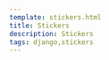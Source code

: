 ```yaml
---
template: stickers.html
title: Stickers
description: Stickers
tags: django,stickers
---
```


<!-- intentionally empty -->
